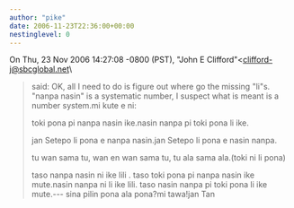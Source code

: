 ```yaml
---
author: "pike"
date: 2006-11-23T22:36:00+00:00
nestinglevel: 0
---
```

On Thu, 23 Nov 2006 14:27:08 -0800 (PST), "John E Clifford"<[clifford-j@sbcglobal.net](mailto://clifford-j@sbcglobal.net)\
> said:
> OK, all I need to do is figure out where go the missing "li"s. "nanpa
> nasin" is a systematic
> number, I suspect what is meant is a number system.mi kute e ni:
> 
> toki pona pi nanpa nasin ike.nasin nanpa pi toki pona li ike.
> 
> jan Setepo li pona e nanpa nasin.jan Setepo li pona e nasin nanpa.
> 
> tu wan sama tu, wan en wan sama tu, tu ala sama ala.(toki ni li pona)
> 
> taso nanpa nasin ni ike lili . taso toki pona pi nanpa nasin ike mute.nasin nanpa ni li ike lili. taso nasin nanpa pi toki pona li ike mute.---
sina pilin pona ala pona?mi tawa!jan Tan